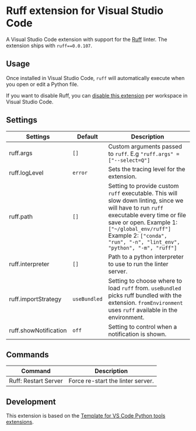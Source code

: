 # Ruff extension for Visual Studio Code

A Visual Studio Code extension with support for the [Ruff](https://github.com/charliermarsh/ruff)
linter. The extension ships with `ruff==0.0.107`.

## Usage

Once installed in Visual Studio Code, `ruff` will automatically execute when you open or edit a
Python file.

If you want to disable Ruff, you can [disable this extension](https://code.visualstudio.com/docs/editor/extension-marketplace#_disable-an-extension)
per workspace in Visual Studio Code.

## Settings

| Settings             | Default                                                                                                                                | Description                                                                                                                                                                                                                                                                                                          |
|----------------------| -------------------------------------------------------------------------------------------------------------------------------------- |----------------------------------------------------------------------------------------------------------------------------------------------------------------------------------------------------------------------------------------------------------------------------------------------------------------------|
| ruff.args             | `[]`                                                                                                                                   | Custom arguments passed to `ruff`. E.g `"ruff.args" = ["--select=Q"]`                                                                                                                                                                                                                                                |
| ruff.logLevel         | `error`                                                                                                                                | Sets the tracing level for the extension.                                                                                                                                                                                                                                                                            |
| ruff.path             | `[]`                                                                                                                                   | Setting to provide custom `ruff` executable. This will slow down linting, since we will have to run `ruff` executable every time or file save or open. Example 1: `["~/global_env/ruff"]` Example 2: `["conda", "run", "-n", "lint_env", "python", "-m", "ruff"]`                                                    |
| ruff.interpreter      | `[]`                                                                                                                                   | Path to a python interpreter to use to run the linter server.                                                                                                                                                                                                                                                        |
| ruff.importStrategy   | `useBundled`                                                                                                                           | Setting to choose where to load `ruff` from. `useBundled` picks ruff bundled with the extension. `fromEnvironment` uses `ruff` available in the environment.                                                                                                                                                         |
| ruff.showNotification | `off`                                                                                                                                  | Setting to control when a notification is shown.                                                                                                                                                                                                                                                                     |

## Commands

| Command              | Description                       |
|----------------------| --------------------------------- |
| Ruff: Restart Server | Force re-start the linter server. |

## Development

This extension is based on the [Template for VS Code Python tools extensions](https://github.com/microsoft/vscode-python-tools-extension-template).

